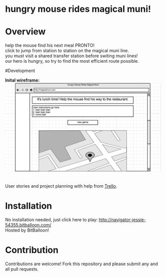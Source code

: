# hungry mouse rides magical muni!

# Overview

help the mouse find his next meal PRONTO!
<br>click to jump from station to station on the magical muni line.
<br>you must visit a shared transfer station before switing muni lines!
<br>our hero is hungry, so try to find the most efficient route possible.

#Development

<b>Inital wireframe:</b>
<br>
<img src="images/wireframe.png">
<br>
<br>
<br>
User stories and project planning with help from <a href="https://trello.com/b/TQUPx8Tq/to-do-browsergame">Trello</a>.

# Installation

No installation needed, just click here to play: http://navigator-jessie-54355.bitballoon.com/
<br>Hosted by BitBalloon!

# Contribution

Contributions are welcome! Fork this repository and please submit any and all pull requests.